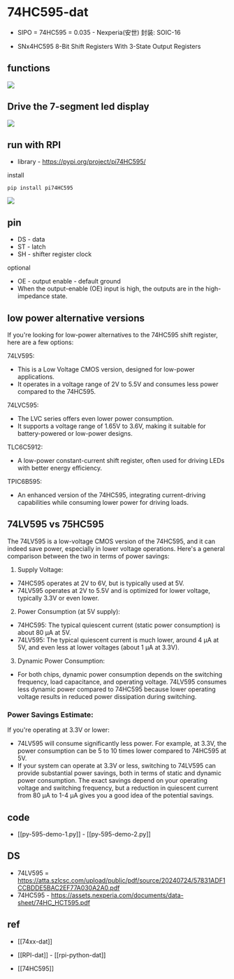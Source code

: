 
# 74HC595-dat

- SIPO = 74HC595 = 0.035 - Nexperia(安世) 封装: SOIC-16

- SNx4HC595 8-Bit Shift Registers With 3-State Output Registers

## functions 

![](2024-09-30-18-08-46.png)

## Drive the 7-segment led display 

![](2024-02-28-14-42-59.png)


## run with RPI 

- library - https://pypi.org/project/pi74HC595/

install 

    pip install pi74HC595


![](2024-09-30-18-10-06.png)

## pin 

- DS - data 
- ST - latch
- SH - shifter register clock 

optional
- OE - output enable - default ground 
- When the output-enable (OE) input is high, the outputs are in the high-impedance state.


## low power alternative versions 

If you're looking for low-power alternatives to the 74HC595 shift register, here are a few options:

74LV595:

- This is a Low Voltage CMOS version, designed for low-power applications.
- It operates in a voltage range of 2V to 5.5V and consumes less power compared to the 74HC595.

74LVC595:

- The LVC series offers even lower power consumption.
- It supports a voltage range of 1.65V to 3.6V, making it suitable for battery-powered or low-power designs.

TLC6C5912:

- A low-power constant-current shift register, often used for driving LEDs with better energy efficiency.

TPIC6B595:

- An enhanced version of the 74HC595, integrating current-driving capabilities while consuming lower power for driving loads.



## 74LV595 vs 75HC595

The 74LV595 is a low-voltage CMOS version of the 74HC595, and it can indeed save power, especially in lower voltage operations. Here's a general comparison between the two in terms of power savings:

1. Supply Voltage:

- 74HC595 operates at 2V to 6V, but is typically used at 5V.
- 74LV595 operates at 2V to 5.5V and is optimized for lower voltage, typically 3.3V or even lower.

2. Power Consumption (at 5V supply):

- 74HC595: The typical quiescent current (static power consumption) is about 80 µA at 5V.
- 74LV595: The typical quiescent current is much lower, around 4 µA at 5V, and even less at lower voltages (about 1 µA at 3.3V).

3. Dynamic Power Consumption:

- For both chips, dynamic power consumption depends on the switching frequency, load capacitance, and operating voltage.
74LV595 consumes less dynamic power compared to 74HC595 because lower operating voltage results in reduced power dissipation during switching.

### Power Savings Estimate:

If you're operating at 3.3V or lower:

- 74LV595 will consume significantly less power. For example, at 3.3V, the power consumption can be 5 to 10 times lower compared to 74HC595 at 5V.
- If your system can operate at 3.3V or less, switching to 74LV595 can provide substantial power savings, both in terms of static and dynamic power consumption. The exact savings depend on your operating voltage and switching frequency, but a reduction in quiescent current from 80 µA to 1-4 µA gives you a good idea of the potential savings.



## code 

- [[py-595-demo-1.py]] - [[py-595-demo-2.py]]



## DS

- 74LV595 = https://atta.szlcsc.com/upload/public/pdf/source/20240724/57831ADF1CCBDDE5BAC2EF77A030A2A0.pdf
- 74HC595 - https://assets.nexperia.com/documents/data-sheet/74HC_HCT595.pdf


## ref 

- [[74xx-dat]]

- [[RPI-dat]] - [[rpi-python-dat]]

- [[74HC595]]